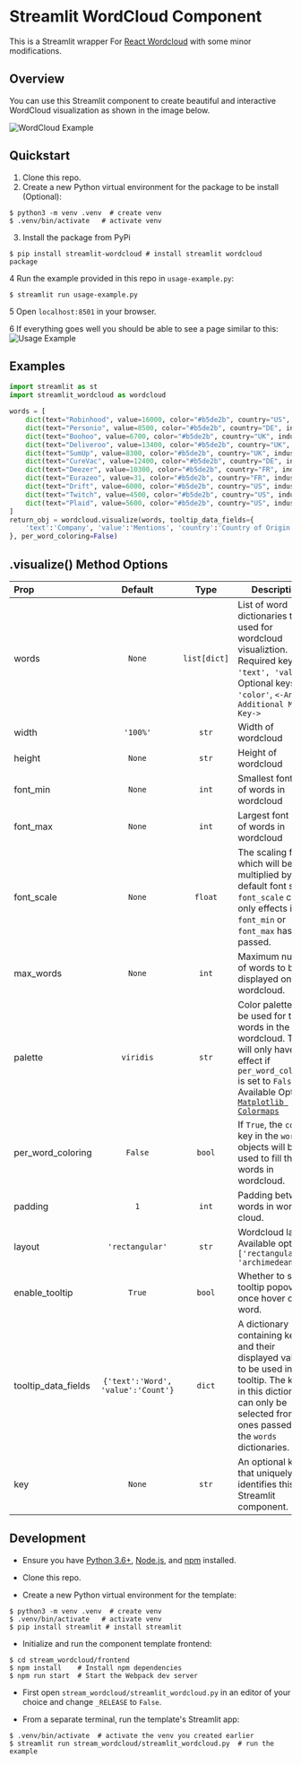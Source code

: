 # Streamlit WordCloud Component

This is a Streamlit wrapper For [React Wordcloud](https://github.com/chrisrzhou/react-wordcloud) with some minor modifications.


## Overview

You can use this Streamlit component to create beautiful and interactive WordCloud visualization as shown in the image below. 

![WordCloud Example](./img/wordcloud-example.png)


## Quickstart

1. Clone this repo.
2. Create a new Python virtual environment for the package to be install (Optional):
```
$ python3 -m venv .venv  # create venv
$ .venv/bin/activate   # activate venv
```
3. Install the package from PyPi
```
$ pip install streamlit-wordcloud # install streamlit wordcloud package
```
4 Run the example provided in this repo in `usage-example.py`:
```
$ streamlit run usage-example.py
```
5 Open `localhost:8501` in your browser.

6 If everything goes well you should be able to see a page similar to this:
![Usage Example](./img/usage-example-page.png)


## Examples

```python
import streamlit as st 
import streamlit_wordcloud as wordcloud

words = [
    dict(text="Robinhood", value=16000, color="#b5de2b", country="US", industry="Cryptocurrency"),
    dict(text="Personio", value=8500, color="#b5de2b", country="DE", industry="Human Resources"),
    dict(text="Boohoo", value=6700, color="#b5de2b", country="UK", industry="Beauty"),
    dict(text="Deliveroo", value=13400, color="#b5de2b", country="UK", industry="Delivery"),
    dict(text="SumUp", value=8300, color="#b5de2b", country="UK", industry="Credit Cards"),
    dict(text="CureVac", value=12400, color="#b5de2b", country="DE", industry="BioPharma"),
    dict(text="Deezer", value=10300, color="#b5de2b", country="FR", industry="Music Streaming"),
    dict(text="Eurazeo", value=31, color="#b5de2b", country="FR", industry="Asset Management"),
    dict(text="Drift", value=6000, color="#b5de2b", country="US", industry="Marketing Automation"),
    dict(text="Twitch", value=4500, color="#b5de2b", country="US", industry="Social Media"),
    dict(text="Plaid", value=5600, color="#b5de2b", country="US", industry="FinTech"),
]
return_obj = wordcloud.visualize(words, tooltip_data_fields={
    'text':'Company', 'value':'Mentions', 'country':'Country of Origin', 'industry':'Industry'
}, per_word_coloring=False)
```


## .visualize() Method Options

| Prop  | Default | Type | Description |
| :------------ | :---------------:| :---------------:| ---------------|
| words | `None` | `list[dict]` | List of word dictionaries to be used for wordcloud visualiztion. Required keys: `'text', 'value'`. Optional keys: `'color'`, `<-Any Additional Meta Key->` |
| width | `'100%'` | `str` | Width of wordcloud |
| height | `None` | `str` | Height of wordcloud |
| font_min | `None` | `int` | Smallest font size of words in wordcloud |
| font_max | `None` | `int` | Largest font size of words in wordcloud |
| font_scale | `None` | `float` | The scaling factor which will be multiplied by the default font sizes. `font_scale` can only effects if no `font_min` or `font_max` has been passed. |
| max_words | `None` | `int` | Maximum number of words to be displayed on wordcloud. |
| palette | `viridis` | `str` | Color palette to be used for the words in the wordcloud. This will only have an effect if `per_word_coloring` is set to `False`. Available Options: [`Matplotlib Colormaps`](https://matplotlib.org/3.1.0/tutorials/colors/colormaps.html) |
| per_word_coloring | `False` | `bool` | If `True`, the `color` key in the `words` objects will be used to fill the words in wordcloud. |
| padding | `1` | `int` | Padding between words in word cloud. |
| layout | `'rectangular'` | `str` | Wordcloud layout. Available options: `['rectangular', 'archimedean']` |
| enable_tooltip | `True` | `bool` | Whether to show tooltip popover once hover on a word. |
| tooltip_data_fields | `{'text':'Word', 'value':'Count'}` | `dict` | A dictionary containing keys and their displayed values to be used in tooltip. The keys in this dictionary can only be selected from the ones passed in the `words` dictionaries. |
| key | `None` | `str` | An optional key that uniquely identifies this Streamlit component. |



## Development

* Ensure you have [Python 3.6+](https://www.python.org/downloads/), [Node.js](https://nodejs.org), and [npm](https://docs.npmjs.com/downloading-and-installing-node-js-and-npm) installed.

* Clone this repo.

* Create a new Python virtual environment for the template:
```
$ python3 -m venv .venv  # create venv
$ .venv/bin/activate   # activate venv
$ pip install streamlit # install streamlit
```

* Initialize and run the component template frontend:
```
$ cd stream_wordcloud/frontend
$ npm install    # Install npm dependencies
$ npm run start  # Start the Webpack dev server
```

* First open `stream_wordcloud/streamlit_wordcloud.py` in an editor of your choice and change `_RELEASE` to `False`.

* From a separate terminal, run the template's Streamlit app:

```
$ .venv/bin/activate  # activate the venv you created earlier
$ streamlit run stream_wordcloud/streamlit_wordcloud.py  # run the example
```